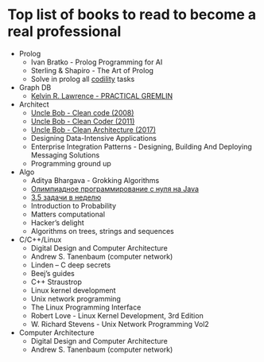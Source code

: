 # Top list of books to read to become a real professional

* Prolog
    * Ivan Bratko - Prolog Programming for AI
    * Sterling & Shapiro  - The Art of Prolog
    * Solve in prolog all [codility](https://app.codility.com/programmers/lessons/1-iterations) tasks
* Graph DB
    * [Kelvin R. Lawrence - PRACTICAL GREMLIN](https://kelvinlawrence.net/book/Gremlin-Graph-Guide.html)
* Architect
    * [Uncle Bob - Clean code (2008)](https://www.amazon.com/gp/product/B001GSTOAM)
    * [Uncle Bob - Clean Coder (2011)](https://www.amazon.com/gp/product/B0050JLC9Y)
    * [Uncle Bob - Clean Architecture (2017)](https://www.amazon.com/gp/product/B075LRM681)
    * Designing Data-Intensive Applications
    * Enterprise Integration Patterns - Designing, Building And Deploying Messaging Solutions
    * Programming ground up
* Algo
    * Aditya Bhargava - Grokking Algorithms
    * [Олимпиадное программирование с нуля на Java](https://www.youtube.com/channel/UCwZIfY8SZvct6_nYkjmODrg/playlists)
    * [3.5 задачи в неделю](https://www.youtube.com/channel/UCM01TVLxMvqEXq4Z9AFl-jA/playlists)
    * Introduction to Probability
    * Matters computational
    * Hacker’s delight
    * Algorithms on trees, strings and sequences
* C/C++/Linux
    * Digital Design and Computer Architecture
    * Andrew S. Tanenbaum (computer network)
    * Linden – C deep secrets
    * Beej’s guides
    * C++ Straustrop
    * Linux kernel development
    * Unix network programming
    * The Linux Programming Interface
    * Robert Love - Linux Kernel Development, 3rd Edition
    * W. Richard Stevens - Unix Network Programming Vol2
* Computer Architecture
    * Digital Design and Computer Architecture
    * Andrew S. Tanenbaum (computer network)